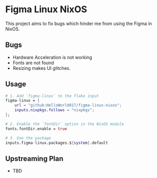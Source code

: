 # Figma Linux NixOS
This project aims to fix bugs which hinder me from using the Figma in NixOS.

## Bugs
* Hardware Acceleration is not working
* Fonts are not found
* Resizing makes UI glitches.

## Usage
```nix
# 1. Add `figma-linux` to the flake input
figma-linux = {
    url = "github:HelloWorld017/figma-linux-nixos";
    inputs.nixpkgs.follows = "nixpkgs";
};

# 2. Enable the `fontDir` option in the NixOS module
fonts.fontDir.enable = true

# 3. Use the package
inputs.figma-linux.packages.${system}.default
```

## Upstreaming Plan
* TBD
